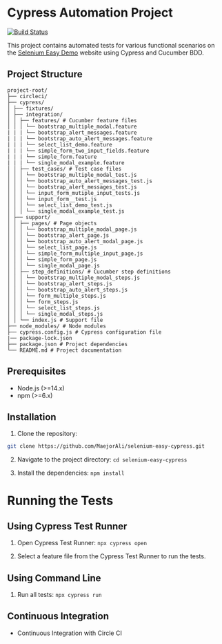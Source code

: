 # Cypress Automation Project                                                          
[![Build Status](https://circleci.com/gh/MaejorAli/selenium-easy-cypress.svg?style=svg)](https://app.circleci.com/pipelines/github/MaejorAli)

This project contains automated tests for various functional scenarios on the [Selenium Easy Demo](https://demo.seleniumeasy.com/) website using Cypress and Cucumber BDD.

## Project Structure

```
project-root/
├── circleci/
├── cypress/
│ ├── fixtures/
│ ├── integration/
│ │ ├── features/ # Cucumber feature files
│ │ │ └── bootstrap_multiple_modal.feature
| | | └── bootstrap_alert_messages.feature
| | | └── bootstrap_auto_alert_messages.feature
| | | └── select_list_demo.feature
| | | └── simple_form_two_input_fields.feature
| | | └── simple_form.feature
| | | └── single_modal_example.feature
│ │ ├── test_cases/ # Test case files
│ │ │ └── bootstrap_multiple_modal_test.js
│ │ │ └── bootstrap_auto_alert_messages_test.js
│ │ │ └── bootstrap_alert_messages_test.js
│ │ │ └── input_form_mutiple_input_tests.js
│ │ │ └── input_form__test.js
│ │ │ └── select_list_demo_test.js
│ │ │ └── single_modal_example_test.js
│ ├── support/
│ │ ├── pages/ # Page objects
│ │ │ └── bootstrap_multiple_modal_page.js
│ │ │ └── bootstrap_alert_page.js
│ │ │ └── bootstrap_auto_alert_modal_page.js
│ │ │ └── select_list_page.js
│ │ │ └── simple_form_multiple_input_page.js
│ │ │ └── simple_form_page.js
│ │ │ └── single_modal_page.js
│ │ ├── step_definitions/ # Cucumber step definitions
│ │ │ └── bootstrap_multiple_modal_steps.js
│ │ │ └── bootstrap_alert_steps.js
│ │ │ └── bootstrap_auto_alert_steps.js
│ │ │ └── form_multiple_steps.js
│ │ │ └── form_steps.js
│ │ │ └── select_list_steps.js
│ │ │ └── single_modal_steps.js
│ │ └── index.js # Support file
├── node_modules/ # Node modules
├── cypress.config.js # Cypress configuration file
|── package-lock.json 
├── package.json # Project dependencies
└── README.md # Project documentation
```


## Prerequisites

- Node.js (>=14.x)
- npm (>=6.x)


## Installation

1. Clone the repository:

```bash
git clone https://github.com/MaejorAli/selenium-easy-cypress.git
```

2. Navigate to the project directory:  ```cd selenium-easy-cypress```


3. Install the dependencies:  ```npm install```


# Running the Tests
## Using Cypress Test Runner

1. Open Cypress Test Runner:  ``` npx cypress open ```


2. Select a feature file from the Cypress Test Runner to run the tests.


## Using Command Line

1. Run all tests:  ``` npx cypress run ```


## Continuous Integration

- Continuous Integration with Circle CI

